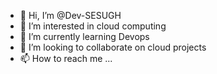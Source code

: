 - 👋 Hi, I’m @Dev-SESUGH
- 👀 I’m interested in cloud computing
- 🌱 I’m currently learning Devops 
- 💞️ I’m looking to collaborate on cloud projects
- 📫 How to reach me ...

<!---
Dev-SESUGH/Dev-SESUGH is a ✨ special ✨ repository because its `README.md` (this file) appears on your GitHub profile.
You can click the Preview link to take a look at your changes.
--->
